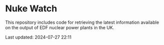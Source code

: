 # Nuke Watch

This repository includes code for retrieving the latest information available on the output of EDF nuclear power plants in the UK.

Last updated: 2024-07-27 22:11